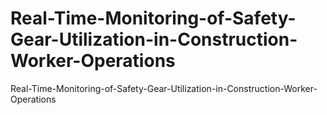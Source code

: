 # Real-Time-Monitoring-of-Safety-Gear-Utilization-in-Construction-Worker-Operations
Real-Time-Monitoring-of-Safety-Gear-Utilization-in-Construction-Worker-Operations
